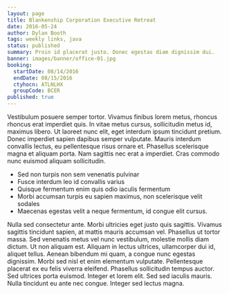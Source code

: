 ```yaml
---
layout: page
title: Blankenship Corporation Executive Retreat
date: 2016-05-24
author: Dylan Booth
tags: weekly links, java
status: published
summary: Proin id placerat justo. Donec egestas diam dignissim dui.
banner: images/banner/office-01.jpg
booking:
  startDate: 08/14/2016
  endDate: 08/15/2016
  ctyhocn: ATLNLHX
  groupCode: BCER
published: true
---
```

Vestibulum posuere semper tortor. Vivamus finibus lorem metus, rhoncus rhoncus erat imperdiet quis. In vitae metus cursus, sollicitudin metus id, maximus libero. Ut laoreet nunc elit, eget interdum ipsum tincidunt pretium. Donec imperdiet sapien dapibus semper vulputate. Mauris interdum convallis lectus, eu pellentesque risus ornare et. Phasellus scelerisque magna et aliquam porta. Nam sagittis nec erat a imperdiet. Cras commodo nunc euismod aliquam sollicitudin.

* Sed non turpis non sem venenatis pulvinar
* Fusce interdum leo id convallis varius
* Quisque fermentum enim quis odio iaculis fermentum
* Morbi accumsan turpis eu sapien maximus, non scelerisque velit sodales
* Maecenas egestas velit a neque fermentum, id congue elit cursus.

Nulla sed consectetur ante. Morbi ultricies eget justo quis sagittis. Vivamus sagittis tincidunt sapien, at mattis mauris accumsan vel. Phasellus ut tortor massa. Sed venenatis metus vel nunc vestibulum, molestie mollis diam dictum. Ut non aliquam est. Aliquam in lectus ultrices, ullamcorper dui id, aliquet tellus. Aenean bibendum mi quam, a congue nunc egestas dignissim. Morbi sed nisl et enim elementum vulputate. Pellentesque placerat ex eu felis viverra eleifend. Phasellus sollicitudin tempus auctor. Sed ultrices porta euismod. Integer et lorem elit. Sed sed iaculis mauris. Nulla tincidunt eu ante nec congue. Integer sed lectus magna.
